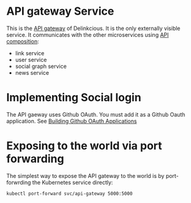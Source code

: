 # API gateway Service

This is the [API gateway](https://microservices.io/patterns/apigateway.html) of Delinkcious. It is the only externally visible service.
It communicates with the other microservices using [API composition](https://microservices.io/patterns/data/api-composition.html):
- link service
- user service
- social graph service
- news service


# Implementing Social login

The API gaeway uses Github OAuth. You must add it as a Github Oauth application. See [Building Github OAuth Applications](https://developer.github.com/apps/building-oauth-apps/)


# Exposing to the world via port forwarding

The simplest way to expose the API gateway to the world is by port-forwrding the Kubernetes service directly:

```
kubectl port-forward svc/api-gateway 5000:5000
```







